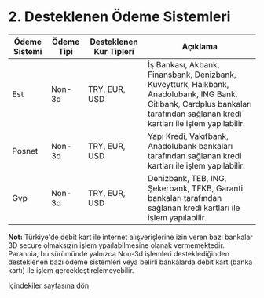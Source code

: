 # 2. Desteklenen Ödeme Sistemleri

| Ödeme Sistemi | Ödeme Tipi | Desteklenen Kur Tipleri | Açıklama                      |
|---------------|------------|-------------------------|-----|
| Est           | Non-3d     | TRY, EUR, USD | İş Bankası, Akbank, Finansbank, Denizbank, Kuveytturk, Halkbank, Anadolubank, ING Bank, Citibank, Cardplus bankaları tarafından sağlanan kredi kartları ile işlem yapılabilir. |
| Posnet        | Non-3d     | TRY, EUR, USD | Yapı Kredi, Vakıfbank, Anadolubank bankaları tarafından sağlanan kredi kartları ile işlem yapılabilir. |
| Gvp | Non-3d | TRY, EUR, USD | Denizbank, TEB, ING, Şekerbank, TFKB, Garanti bankaları tarafından sağlanan kredi kartları ile işlem yapılabilir. |


**Not:** Türkiye'de debit kart ile internet alışverişlerine izin veren bazı bankalar 3D secure olmaksızın işlem ypaılabilmesine olanak vermemektedir. Paranoia, bu sürümünde yalnızca Non-3d işlemleri desteklediğinden desteklenen bazı ödeme sistemleri veya belirli bankalarda debit kart (banka kartı) ile işlem gerçekleştirelemeyebilir.

[İçindekiler sayfasına dön](/docs/icindekiler.md)